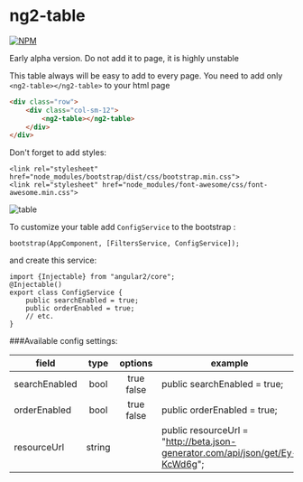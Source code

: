 # ng2-table

[![NPM](https://nodei.co/npm/ng2-easy-table.png)](https://npmjs.org/package/ng2-easy-table)

Early alpha version. Do not add it to page, it is highly unstable


This table always will be easy to add to every page.
You need to add only `<ng2-table></ng2-table>` to your html page
```html
<div class="row">
    <div class="col-sm-12">
        <ng2-table></ng2-table>
    </div>
</div>
```

Don't forget to add styles:
```
<link rel="stylesheet" href="node_modules/bootstrap/dist/css/bootstrap.min.css">
<link rel="stylesheet" href="node_modules/font-awesome/css/font-awesome.min.css">
```

![table](http://i.imgur.com/ya2Woj3.png "table")

To customize your table add `ConfigService` to the bootstrap :
```
bootstrap(AppComponent, [FiltersService, ConfigService]);
```
and create this service:
```
import {Injectable} from "angular2/core";
@Injectable()
export class ConfigService {
    public searchEnabled = true;
    public orderEnabled = true;
    // etc.
}
```

###Available config settings:

| field    |      type      |  options | example |
|----------|:--------------:|:--------:|---------|
| searchEnabled | bool | true false | public searchEnabled = true; |
| orderEnabled | bool | true false | public orderEnabled = true; |
| resourceUrl | string | | public resourceUrl = "http://beta.json-generator.com/api/json/get/Ey-KcWd6g"; |
